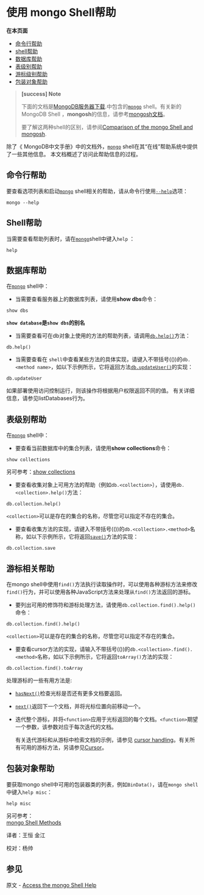 #  使用 mongo Shell帮助
**在本页面**

* [命令行帮助](#命令行)
* [shell帮助](#shell)
* [数据库帮助](#数据库)
* [表级别帮助](#收集)
* [游标级别帮助](#光标)
* [包装对象帮助](#包装对象)

>**[success] Note**
>
>下面的文档是[MongoDB服务器下载](https://www.mongodb.com/try/download/community?tck=docs_server).中包含的[`mongo`](https://docs.mongodb.com/master/reference/program/mongo/#bin.mongo) shell。有关新的MongoDB Shell ，**mongosh**的信息，请参考[mongosh文档](https://docs.mongodb.com/mongodb-shell/)。
>
>要了解这两种shell的区别，请参阅[Comparison of the mongo Shell and mongosh](https://docs.mongodb.com/master/mongo/#compare-mongosh-mongo).

除了《 MongoDB中文手册》中的文档外，[`mongo`](https://docs.mongodb.com/master/reference/program/mongo/#bin.mongo) shell在其“在线”帮助系统中提供了一些其他信息。 本文档概述了访问此帮助信息的过程。  

## <span id="命令行">**命令行帮助**</span>

要查看选项列表和启动[`mongo`](https://docs.mongodb.com/master/reference/program/mongo/#bin.mongo) shell相关的帮助，请从命令行使用[`--help`](https://docs.mongodb.com/master/reference/program/mongo/#cmdoption-mongo-help)选项：

```shell
mongo --help
```

## <span id="shell">**Shell帮助**</span>

当需要查看帮助列表时，请在[`mongo`](https://docs.mongodb.com/master/reference/program/mongo/#bin.mongo)shell中键入`help` ：

```shell
help
```

## <span id="数据库">**数据库帮助**</span>

在[`mongo`](https://docs.mongodb.com/master/reference/program/mongo/#bin.mongo) shell中：

* 当需要查看服务器上的数据库列表，请使用**show dbs**命令：

```shell
show dbs
```

**`show database`是`show dbs`的别名**  

* 当需要查看可在db对象上使用的方法的帮助列表，请调用[`db.help()`](https://docs.mongodb.com/master/reference/method/db.help/#db.help)方法：

```shell
db.help()
```

* 当需要查看在 `shell`中查看某些方法的具体实现，请键入不带括号(())的`db.<method name>`，如以下示例所示，它将返回方法[`db.updateUser()`](https://docs.mongodb.com/master/reference/method/db.updateUser/#db.updateUser)的实现：

```shell
db.updateUser
```

如果部署使用访问控制运行，则该操作将根据用户权限返回不同的值。 有关详细信息，请参见listDatabases行为。

## <span id="收集">**表级别帮助**</span>

在[`mongo`](https://docs.mongodb.com/master/reference/program/mongo/#bin.mongo)  shell中：

* 要查看当前数据库中的集合列表，请使用**show collections**命令：

```shell
show collections
```

另可参考：[show collections](https://docs.mongodb.com/manual/release-notes/4.0-compatibility/#compat-show-collections) 

* 要查看收集对象上可用方法的帮助（例如`db.<collection>`），请使用`db.<collection>.help()`方法：

```shell
db.collection.help()
```

`<collection>`可以是存在的集合的名称，尽管您可以指定不存在的集合。 

* 要查看收集方法的实现，请键入不带括号(())的`db.<collection>.<method>`名称，如以下示例所示，它将返回[`save()`](https://docs.mongodb.com/master/reference/method/db.collection.save/#db.collection.save)方法的实现：

```shell
db.collection.save
```

## <span id="光标">**游标相关帮助**</span>

在mongo shell中使用`find()`方法执行读取操作时，可以使用各种游标方法来修改`find()`行为，并可以使用各种JavaScript方法来处理从`find()`方法返回的游标。 

* 要列出可用的修饰符和游标处理方法，请使用`db.collection.find().help()`命令：

```shell
db.collection.find().help()
```

`<collection>`可以是存在的集合的名称，尽管您可以指定不存在的集合。

* 要查看cursor方法的实现，请输入不带括号(())的`db.<collection>.find().<method>`名称，如以下示例所示，它将返回`toArray()`方法的实现：

```shell
db.collection.find().toArray
```

处理游标的一些有用方法是:

* [`hasNext()`](https://docs.mongodb.com/master/reference/method/cursor.hasNext/#cursor.hasNext)检查光标是否还有更多文档要返回。  

* [`next()`](https://docs.mongodb.com/master/reference/method/cursor.next/#cursor.next)返回下一个文档，并将光标位置向前移动一个。  

* 迭代整个游标，并将`<function>`应用于光标返回的每个文档。`<function>`期望一个参数，该参数对应于每次迭代的文档。

  有关迭代游标和从游标中检索文档的示例，请参见 [cursor handling](https://docs.mongodb.com/manual/tutorial/iterate-a-cursor/)。有关所有可用的游标方法，另请参见[Cursor](https://docs.mongodb.com/manual/reference/method/#js-query-cursor-methods)。

## <span id="包装对象">**包装对象帮助**</span>

要获取mongo shell中可用的包装器类的列表，例如`BinData()`，请在`mongo shell`中键入`help misc`：

```shell
help misc
```

另可参考：  
[mongo Shell Methods](https://docs.mongodb.com/manual/reference/method/)   



译者：王恒 金江

校对：杨帅


## 参见

原文 - [Access the mongo Shell Help]( https://docs.mongodb.com/manual/tutorial/access-mongo-shell-help/ )

